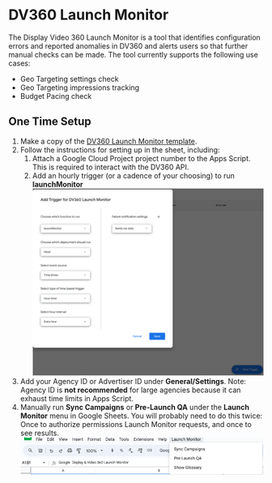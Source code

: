 # DV360 Launch Monitor

The Display Video 360 Launch Monitor is a tool that identifies configuration errors and reported anomalies in DV360 and alerts users so that further manual checks can be made. The tool currently supports the following use cases:

- Geo Targeting settings check
- Geo Targeting impressions tracking
- Budget Pacing check

## One Time Setup

1. Make a copy of the [DV360 Launch Monitor template](https://docs.google.com/spreadsheets/d/1zpmA0tmVg-IzGgO5sxjwY8i0XM3bHzgpqOI9xkN35Ns/copy).
2. Follow the instructions for setting up in the sheet, including:
    1. Attach a Google Cloud Project project number to the Apps Script. This is required to interact with the DV360 API.
    2. Add an hourly trigger (or a cadence of your choosing) to run **launchMonitor**
      ![screenshot showing where triggers are in Apps Script](docs/resources/trigger.png)
3. Add your Agency ID or Advertiser ID under **General/Settings**. Note: Agency ID is **not recommended** for large agencies because it can exhaust time limits in Apps Script.
4. Manually run **Sync Campaigns** or **Pre-Launch QA** under the **Launch Monitor** menu in Google Sheets. You will probably need to do this twice: Once to authorize permissions Launch Monitor requests, and once to see results.
      ![screenshot showing Launch Monitor menu in Google Sheets](docs/resources/menu.png)
    